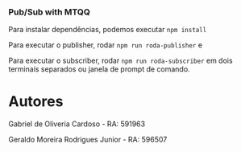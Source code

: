 ### Pub/Sub with MTQQ

Para instalar dependências, podemos executar ```npm install```

Para executar o publisher, rodar  ```npm run roda-publisher``` e

Para executar o subscriber, rodar  ```npm run roda-subscriber``` em dois terminais separados ou janela de prompt de comando.

# Autores
Gabriel de Oliveria Cardoso - RA: 591963

Geraldo Moreira Rodrigues Junior - RA: 596507
